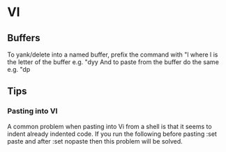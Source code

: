 # VI


## Buffers
To yank/delete into a named buffer, prefix the command with "l where l is the letter of the buffer e.g.
  "dyy
And to paste from the buffer do the same e.g.
  "dp


## Tips
### Pasting into VI
A common problem when pasting into Vi from a shell is that it seems to indent already indented code.  If you run the following before pasting
  :set paste
and after
  :set nopaste
then this problem will be solved.